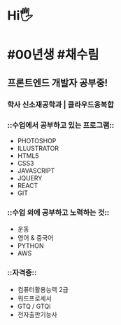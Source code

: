 # Hi🖐️
# #00년생 #채수림
## 프론트엔드 개발자 공부중!
### 학사 신소재공학과 | 클라우드융복합

### ::수업에서 공부하고 있는 프로그램::
* PHOTOSHOP
* ILLUSTRATOR
* HTML5
* CSS3
* JAVASCRIPT
* JQUERY
* REACT
* GIT

### ::수업 외에 공부하고 노력하는 것::
* 운동
* 영어 & 중국어
* PYTHON
* AWS

### ::자격증::
* 컴퓨터활용능력 2급
* 워드프로세서
* GTQ / GTQi
* 전자출판기능사
